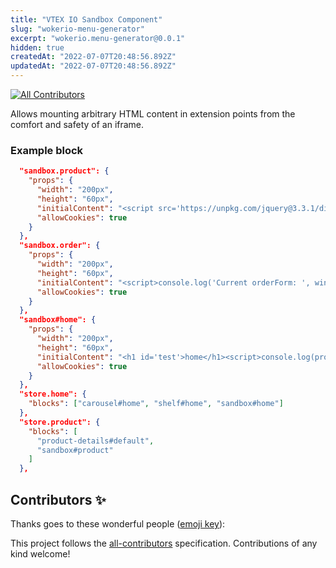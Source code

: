 ```yaml
---
title: "VTEX IO Sandbox Component"
slug: "wokerio-menu-generator"
excerpt: "wokerio.menu-generator@0.0.1"
hidden: true
createdAt: "2022-07-07T20:48:56.892Z"
updatedAt: "2022-07-07T20:48:56.892Z"
---
```

<!-- ALL-CONTRIBUTORS-BADGE:START - Do not remove or modify this section -->
[![All Contributors](https://img.shields.io/badge/all_contributors-0-orange.svg?style=flat-square)](#contributors-)
<!-- ALL-CONTRIBUTORS-BADGE:END -->

Allows mounting arbitrary HTML content in extension points from the comfort and safety of an iframe.

### Example block

```json
  "sandbox.product": {
    "props": {
      "width": "200px",
      "height": "60px",
      "initialContent": "<script src='https://unpkg.com/jquery@3.3.1/dist/jquery.min.js'></script><h1 id='test'>initial</h1><script>function render(){ current = window.props.productQuery.product.items.findIndex(function(p){ return p.itemId === window.props.query.skuId }); if (current === -1) {current = 0}; $('#test').html(window.props.productQuery.product.items[current].sellers[0].commertialOffer.ListPrice)}; window.addEventListener('message', function(e){ console.log('got message in product', e.data, window.props); render();});</script>",
      "allowCookies": true
    }
  },
  "sandbox.order": {
    "props": {
      "width": "200px",
      "height": "60px",
      "initialContent": "<script>console.log('Current orderForm: ', window.props.orderForm)</script>",
      "allowCookies": true
    }
  },
  "sandbox#home": {
    "props": {
      "width": "200px",
      "height": "60px",
      "initialContent": "<h1 id='test'>home</h1><script>console.log(props, document.cookie); window.addEventListener('message', function(e){ console.log('got message in home', window.props) });</script>",
      "allowCookies": true
    }
  },
  "store.home": {
    "blocks": ["carousel#home", "shelf#home", "sandbox#home"]
  },
  "store.product": {
    "blocks": [
      "product-details#default",
      "sandbox#product"
    ]
  },
```

## Contributors ✨

Thanks goes to these wonderful people ([emoji key](https://allcontributors.org/docs/en/emoji-key)):

<!-- ALL-CONTRIBUTORS-LIST:START - Do not remove or modify this section -->
<!-- prettier-ignore-start -->
<!-- markdownlint-disable -->
<!-- markdownlint-enable -->
<!-- prettier-ignore-end -->
<!-- ALL-CONTRIBUTORS-LIST:END -->

This project follows the [all-contributors](https://github.com/all-contributors/all-contributors) specification. Contributions of any kind welcome!